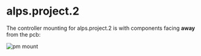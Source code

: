 # alps.project.2

The controller mounting for alps.project.2 is with components facing **away** from the pcb:

![pm mount](https://i.imgur.com/FNQ9zAK.jpg)